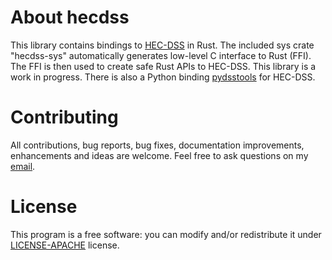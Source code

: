 About hecdss
===
This library contains bindings to [HEC-DSS](http://www.hec.usace.army.mil/software/hec-dssvue/) in Rust. The included sys crate "hecdss-sys" automatically generates low-level C interface to Rust (FFI). The FFI is then used to create safe Rust APIs to HEC-DSS. This library is a work in progress. There is also a Python binding [pydsstools](https://github.com/gyanz/pydsstools) for HEC-DSS.     

Contributing
===
All contributions, bug reports, bug fixes, documentation improvements, enhancements and ideas are welcome.
Feel free to ask questions on my [email](mailto:gyanBasyalz@gmail.com).


License
===
This program is a free software: you can modify and/or redistribute it under [LICENSE-APACHE](LICENSE) license. 
